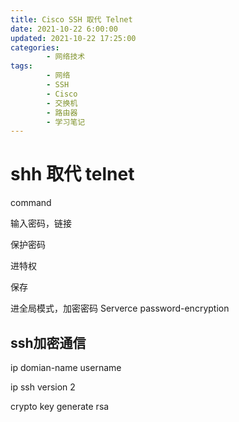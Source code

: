 ```yaml
---
title: Cisco SSH 取代 Telnet
date: 2021-10-22 6:00:00
updated: 2021-10-22 17:25:00
categories:
        - 网络技术
tags:
        - 网络
        - SSH
        - Cisco
        - 交换机
        - 路由器
        - 学习笔记
---
```

# shh 取代 telnet

command



输入密码，链接



保护密码



进特权



保存



进全局模式，加密密码 Serverce password-encryption



## ssh加密通信

ip domian-name username

ip ssh version 2

crypto key generate rsa

